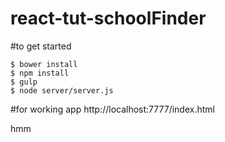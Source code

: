 # react-tut-schoolFinder

#to get started
```
$ bower install
$ npm install
$ gulp
$ node server/server.js
```

#for working app
http://localhost:7777/index.html

hmm